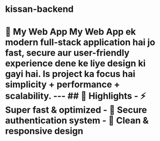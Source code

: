 # kissan-backend
# 🚀 My Web App  **My Web App** ek modern full-stack application hai jo fast, secure aur user-friendly experience dene ke liye design ki gayi hai.   Is project ka focus hai **simplicity + performance + scalability**.    ---  ## 🌟 Highlights - ⚡ Super fast &amp; optimized - 🔐 Secure authentication system - 🎨 Clean &amp; responsive design 
